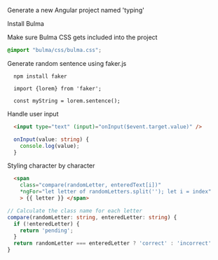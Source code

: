 Generate a new Angular project named 'typing'

Install Bulma

Make sure Bulma CSS gets included into the project
```css
@import "bulma/css/bulma.css";
```

Generate random sentence using faker.js
```
  npm install faker

  import {lorem} from 'faker';

  const myString = lorem.sentence();
```

Handle user input
```html
  <input type="text" (input)="onInput($event.target.value)" />
```
```ts
  onInput(value: string) {
    console.log(value);
  }
```

Styling character by character
```html
  <span 
    class="compare(randomLetter, enteredText[i])"
    *ngFor="let letter of randomLetters.split(''); let i = index"
    > {{ letter }} </span>
```
```ts
// Calculate the class name for each letter
compare(randomLetter: string, enteredLetter: string) {
  if (!enteredLetter) {
    return 'pending';
  }
  return randomLetter === enteredLetter ? 'correct' : 'incorrect'
}
```
